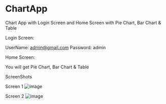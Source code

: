 # ChartApp
Chart App with Login Screen and Home Screen with Pie Chart, Bar Chart &amp; Table

Login Screen:

UserName: admin@gmail.com
Password: admin

Home Screen:

You will get Pie Chart, Bar Chart &amp; Table

ScreenShots

Screen 1
![image](https://user-images.githubusercontent.com/6734460/152918323-df0f9b55-b869-4a18-a100-e9f144c99541.png)

Screen 2
![image](https://user-images.githubusercontent.com/6734460/152918409-cf389991-494a-481b-807f-60c2f84fe6c3.png)



